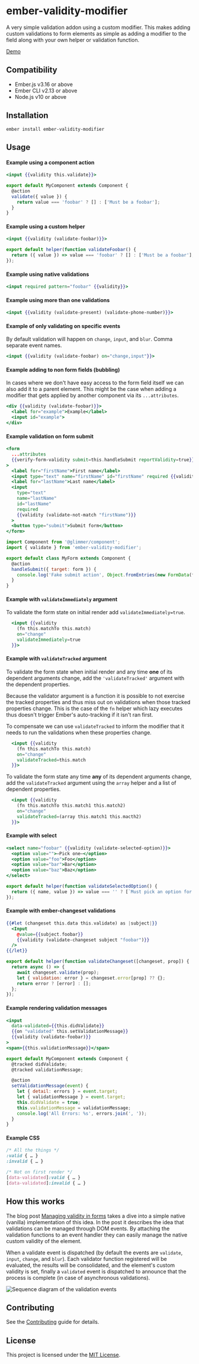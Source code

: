 ember-validity-modifier
==============================================================================

A very simple validation addon using a custom modifier. This makes adding
custom validations to form elements as simple as adding a modifier to the field
along with your own helper or validation function.

[Demo](https://sukima.github.io/ember-validity-modifier)


Compatibility
------------------------------------------------------------------------------

* Ember.js v3.16 or above
* Ember CLI v2.13 or above
* Node.js v10 or above


Installation
------------------------------------------------------------------------------

```
ember install ember-validity-modifier
```


Usage
------------------------------------------------------------------------------

#### Example using a component action

```hbs
<input {{validity this.validate}}>
```

```js
export default MyComponent extends Component {
  @action
  validate({ value }) {
    return value === 'foobar' ? [] : ['Must be a foobar'];
  }
}
```

#### Example using a custom helper

```hbs
<input {{validity (validate-foobar)}}>
```

```js
export default helper(function validateFoobar() {
  return ({ value }) => value === 'foobar' ? [] : ['Must be a foobar'];
});
```

#### Example using native validations

```hbs
<input required pattern="foobar" {{validity}}>
```

#### Example using more than one validations

```hbs
<input {{validity (validate-present) (validate-phone-number)}}>
```

#### Example of only validating on specific events

By default validation will happen on `change`, `input`, and `blur`. Comma separate event names.

```hbs
<input {{validity (validate-foobar) on="change,input"}}>
```

#### Example adding to non form fields (bubbling)

In cases where we don't have easy access to the form field itself we can also add it to a parent element. This might be the case when adding a modifier that gets applied by another component via its `...attributes`.

```hbs
<div {{validity (validate-foobar)}}>
  <label for="example">Example</label>
  <input id="example">
</div>
```

#### Example validation on form submit

```hbs
<form
  ...attributes
  {{verify-form-validity submit=this.handleSubmit reportValidity=true}}
>
  <label for="firstName">First name</label>
  <input type="text" name="firstName" id="firstName" required {{validity}}>
  <label for="lastName">Last name</label>
  <input
    type="text"
    name="lastName"
    id="lastName"
    required
    {{validity (validate-not-match "firstName")}}
  >
  <button type="submit">Submit form</button>
</form>
```

```js
import Component from '@glimmer/component';
import { validate } from 'ember-validity-modifier';

export default class MyForm extends Component {
  @action
  handleSubmit({ target: form }) {
    console.log('Fake submit action', Object.fromEntries(new FormData(form)));
  }
}
```

#### Example with `validateImmediately` argument

To validate the form state on initial render add `validateImmediately=true`.

```hbs
  <input {{validity
    (fn this.matchTo this.match)
    on="change"
    validateImmediately=true
  }}>
```

#### Example with `validateTracked` argument

To validate the form state when  initial render and any time **one** of its dependent arguments change, add the `'validateTracked'` argument with the dependent properties.

Because the validator argument is a function it is possible to not exercise the tracked properties and thus miss out on validations when those tracked properties change. This is the case of the `fn` helper which lazy executes thus doesn't trigger Ember's auto-tracking if it isn't ran first.

To compensate we can use `validateTracked` to inform the modifier that it needs to run the validations when these properties change.

```hbs
  <input {{validity
    (fn this.matchTo this.match)
    on="change"
    validateTracked=this.match
  }}>
```

To validate the form state any time **any** of its dependent arguments change, add the `validateTracked` argument using the `array` helper and a list of dependent properties.

```hbs
  <input {{validity
    (fn this.matchTo this.match1 this.match2)
    on="change"
    validateTracked=(array this.match1 this.macth2)
  }}>
```

#### Example with select

```hbs
<select name="foobar" {{validity (validate-selected-option)}}>
  <option value="">—Pick one—</option>
  <option value="foo">Foo</option>
  <option value="bar">Bar</option>
  <option value="baz">Baz</option>
</select>
```

```js
export default helper(function validateSelectedOption() {
  return ({ name, value }) => value === '' ? [`Must pick an option for ${name}`] : [];
});
```

#### Example with ember-changeset validations

```hbs
{{#let (changeset this.data this.validate) as |subject|}}
  <Input
    @value={{subject.foobar}}
    {{validity (validate-changeset subject "foobar")}}
  />
{{/let}}
```

```js
export default helper(function validateChangeset([changeset, prop]) {
  return async () => {
    await changeset.validate(prop);
    let { validation: error } = changeset.error[prop] ?? {};
    return error ? [error] : [];
  };
});
```

#### Example rendering validation messages

```hbs
<input
  data-validated={{this.didValidate}}
  {{on "validated" this.setValidationMessage}}
  {{validity (validate-foobar)}}
>
<span>{{this.validationMessage}}</span>
```

```js
export default MyComponent extends Component {
  @tracked didValidate;
  @tracked validationMessage;

  @action
  setValidationMessage(event) {
    let { detail: errors } = event.target;
    let { validationMessage } = event.target;
    this.didValidate = true;
    this.validationMessage = validationMessage;
    console.log('All Errors: %s', errors.join(', '));
  }
}
```

#### Example CSS

```css
/* All the things */
:valid { … }
:invalid { … }

/* Not on first render */
[data-validated]:valid { … }
[data-validated]:invalid { … }
```


How this works
------------------------------------------------------------------------------

The blog post
[Managing validity in forms](https://tritarget.org/#Managing%20validity%20in%20forms)
takes a dive into a simple native (vanilla) implementation of this idea. In the
post it describes the idea that validations can be managed through DOM events.
By attaching the validation functions to an event handler they can easily manage
the native custom validity of the element.

When a validate event is dispatched (by default the events are `validate`,
`input`, `change`, and `blur`). Each validator function registered will be
evaluated, the results will be consolidated, and the element's custom validity
is set, finally a `validated` event is dispatched to announce that the process
is complete (in case of asynchronous validations).

![Sequence diagram of the validation events](http://www.plantuml.com/plantuml/svg/XP7FIiH03CRlVOgmb-fXVO0Yig22byMR5_KGccY3xRHqqeei1P_61_D9REje7LBPqv0_to_vCZkls6fNbKaplf9BWqxXwdOVnNTO2ec-xMkI9-4MqCEc2i76jgBoTSzERz1H6ThJFbJI1yTJ4OgvkgwlMp-hyeBp5-X_a-l3wFzfPCUDxc1xOKrbiEm8ioOnFRFEEammL-bHURrgamigcCq0Nr7qZrN3d7AhfFDjJEAsdNg9LmYJ-o2me0mywsNdjQv-d9-atp5Kx3q-yrbwUWH1uXlKl5YkIU6SyKPM7FsC-TOC3eVQHTJFzuzXYEzaTF6s5agiAEK83sVBuDvOVeJ1x6xcxDXHLvLV)

Contributing
------------------------------------------------------------------------------

See the [Contributing](CONTRIBUTING.md) guide for details.


License
------------------------------------------------------------------------------

This project is licensed under the [MIT License](LICENSE.md).
